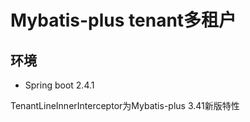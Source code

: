 Mybatis-plus tenant多租户
==

## 环境
* Spring boot 2.4.1

TenantLineInnerInterceptor为Mybatis-plus 3.41新版特性

